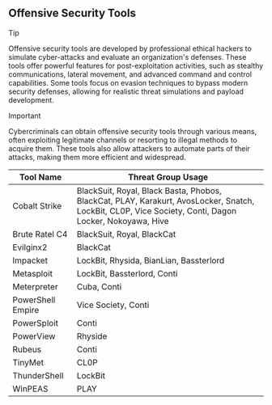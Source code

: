 ## Offensive Security Tools

> [!TIP]
> Offensive security tools are developed by professional ethical hackers to simulate cyber-attacks and evaluate an organization's defenses. These tools offer powerful features for post-exploitation activities, such as stealthy communications, lateral movement, and advanced command and control capabilities. Some tools focus on evasion techniques to bypass modern security defenses, allowing for realistic threat simulations and payload development. 

> [!IMPORTANT]
> Cybercriminals can obtain offensive security tools through various means, often exploiting legitimate channels or resorting to illegal methods to acquire them. These tools also allow attackers to automate parts of their attacks, making them more efficient and widespread.

| Tool Name | Threat Group Usage |
|---|---|
| Cobalt Strike | BlackSuit, Royal, Black Basta, Phobos, BlackCat, PLAY, Karakurt, AvosLocker, Snatch, LockBit, CL0P, Vice Society, Conti, Dagon Locker, Nokoyawa, Hive |
| Brute Ratel C4 | BlackSuit, Royal, BlackCat |
| Evilginx2 | BlackCat |
| Impacket | LockBit, Rhysida, BianLian, Bassterlord |
| Metasploit | LockBit, Bassterlord, Conti |
| Meterpreter | Cuba, Conti |
| PowerShell Empire | Vice Society, Conti |
| PowerSploit | Conti |
| PowerView | Rhyside |
| Rubeus | Conti |
| TinyMet | CL0P |
| ThunderShell | LockBit |
| WinPEAS | PLAY |
